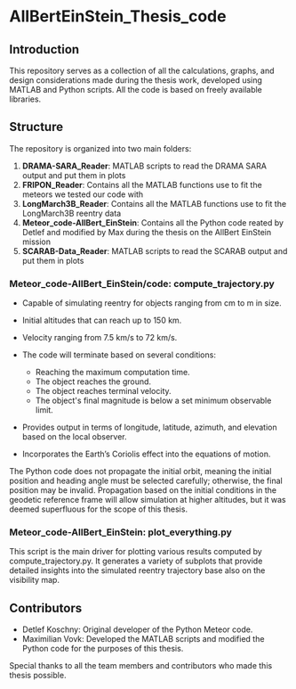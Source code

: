 # AllBertEinStein_Thesis_code

## Introduction

This repository serves as a collection of all the calculations, graphs, and design considerations made during the thesis work, developed using MATLAB and Python scripts. All the code is based on freely available libraries.

## Structure

The repository is organized into two main folders:

1. **DRAMA-SARA_Reader**: MATLAB scripts to read the DRAMA SARA output and put them in plots
2. **FRIPON_Reader**: Contains all the MATLAB functions use to fit the meteors we tested our code with
3. **LongMarch3B_Reader**: Contains all the MATLAB functions use to fit the LongMarch3B reentry data
4. **Meteor_code-AllBert_EinStein**: Contains all the Python code reated by Detlef and modified by Max during the thesis on the AllBert EinStein mission
5. **SCARAB-Data_Reader**: MATLAB scripts to read the SCARAB output and put them in plots

### Meteor_code-AllBert_EinStein/code: compute_trajectory.py

- Capable of simulating reentry for objects ranging from cm to m in size.
- Initial altitudes that can reach up to 150 km.
- Velocity ranging from 7.5 km/s to 72 km/s.
- The code will terminate based on several conditions:
  - Reaching the maximum computation time.
  - The object reaches the ground.
  - The object reaches terminal velocity.
  - The object's final magnitude is below a set minimum observable limit.
  
- Provides output in terms of longitude, latitude, azimuth, and elevation based on the local observer.
- Incorporates the Earth’s Coriolis effect into the equations of motion.

The Python code does not propagate the initial orbit, meaning the initial position and heading angle must be selected carefully; otherwise, the final position may be invalid. Propagation based on the initial conditions in the geodetic reference frame will allow simulation at higher altitudes, but it was deemed superfluous for the scope of this thesis.

### Meteor_code-AllBert_EinStein: plot_everything.py

This script is the main driver for plotting various results computed by compute_trajectory.py. It generates a variety of subplots that provide detailed insights into the simulated reentry trajectory base also on the visibility map.

## Contributors

- Detlef Koschny: Original developer of the Python Meteor code.
- Maximilian Vovk: Developed the MATLAB scripts and modified the Python code for the purposes of this thesis.

Special thanks to all the team members and contributors who made this thesis possible.
